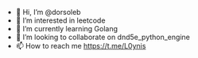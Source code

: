 - 👋 Hi, I’m @dorsoleb
- 👀 I’m interested in leetcode
- 🌱 I’m currently learning Golang
- 💞️ I’m looking to collaborate on dnd5e_python_engine
- 📫 How to reach me https://t.me/L0ynis

<!---
dorsoleb/dorsoleb is a ✨ special ✨ repository because its `README.md` (this file) appears on your GitHub profile.
You can click the Preview link to take a look at your changes.
--->
